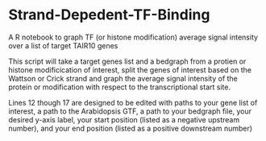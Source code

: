 # Strand-Depedent-TF-Binding
A R notebook to graph TF (or histone modification) average signal intensity over a list of target TAIR10 genes

This script will take a target genes list and a bedgraph from a protien or histone modificication of interest, split the genes of interest based on the Wattson or Crick strand and graph the average signal intensity of the protein or modification with respect to the transcriptional start site. 

Lines 12 though 17 are designed to be edited with paths to your gene list of interest, a path to the Arabidopsis GTF, a path to your bedgraph file, your desired y-axis label, your start position (listed as a negative upstream number), and your end position (listed as a positive downstream number)
